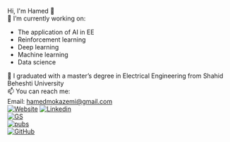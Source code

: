 Hi, I'm Hamed 👋  
🔭 I’m currently working on:
- The application of AI in EE
- Reinforcement learning
- Deep learning
- Machine learning
- Data science

🌱 I graduated with a master’s degree in Electrical Engineering from Shahid Beheshti University  
📫 You can reach me:  
Email: hamedmokazemi@gmail.com  
[![Website](https://img.shields.io/badge/site:-abouthamed.com-blue?style=flat-square)](https://abouthamed.com)
[![Linkedin](https://img.shields.io/badge/LinkedIn-0077B5?style=flat-square&logo=LinkedIn)](https://www.linkedin.com/in/hamedmokazemi/)  
[![GS](https://img.shields.io/badge/Google%20Scholar-black?style=flat-square)](https://scholar.google.com/citations?hl=en&user=NjtgLrwAAAAJ)  
[![pubs](https://img.shields.io/badge/Publons-336699?style=flat-square)](https://publons.com/researcher/3963629/hamed-mohammad-kazemi/)  
[![GitHub](https://img.shields.io/badge/GitHub-100000?style=flat-square&logo=GitHub)](https://github.com/hamedmokazemi)  
